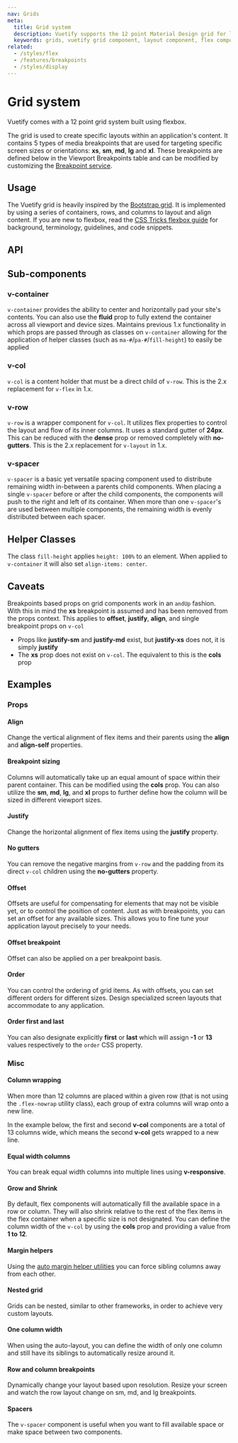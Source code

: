 ```yaml
---
nav: Grids
meta:
  title: Grid system
  description: Vuetify supports the 12 point Material Design grid for laying out and controlling breakpoints for your application.
  keywords: grids, vuetify grid component, layout component, flex component
related:
  - /styles/flex
  - /features/breakpoints
  - /styles/display
---
```


# Grid system

Vuetify comes with a 12 point grid system built using flexbox.

The grid is used to create specific layouts within an application's content.  It contains 5 types of media breakpoints that are used for targeting specific screen sizes or orientations: **xs**, **sm**, **md**, **lg** and **xl**. These breakpoints are defined below in the Viewport Breakpoints table and can be modified by customizing the [Breakpoint service](/features/display-and-platform).

<promoted slug="vuemastery-grids" />

<breakpoints-table />

## Usage

The Vuetify grid is heavily inspired by the [Bootstrap grid](https://getbootstrap.com/docs/4.0/layout/grid/). It is implemented by using a series of containers, rows, and columns to layout and align content. If you are new to flexbox, read the [CSS Tricks flexbox guide](https://css-tricks.com/snippets/css/a-guide-to-flexbox/#flexbox-background) for background, terminology, guidelines, and code snippets.

<example file="grid/usage" />

## API

<api-inline />

## Sub-components

### v-container

`v-container` provides the ability to center and horizontally pad your site's contents. You can also use the **fluid** prop to fully extend the container across all viewport and device sizes. Maintains previous 1.x functionality in which props are passed through as classes on `v-container` allowing for the application of helper classes (such as `ma-#`/`pa-#`/`fill-height`) to easily be applied

### v-col

`v-col` is a content holder that must be a direct child of `v-row`. This is the 2.x replacement for `v-flex` in 1.x.

### v-row

`v-row` is a wrapper component for `v-col`. It utilizes flex properties to control the layout and flow of its inner columns. It uses a standard gutter of **24px**. This can be reduced with the **dense** prop or removed completely with **no-gutters**. This is the 2.x replacement for `v-layout` in 1.x.

### v-spacer

`v-spacer` is a basic yet versatile spacing component used to distribute remaining width in-between a parents child components. When placing a single `v-spacer` before or after the child components, the components will push to the right and left of its container. When more than one `v-spacer`'s are used between multiple components, the remaining width is evenly distributed between each spacer.

## Helper Classes

The class `fill-height` applies `height: 100%` to an element. When applied to `v-container` it will also set `align-items: center`.

## Caveats

<alert type="info">

  Breakpoints based props on grid components work in an `andUp` fashion. With this in mind the **xs** breakpoint is assumed and has been removed from the props context. This applies to **offset**, **justify**, **align**, and single breakpoint props on `v-col`

- Props like **justify-sm** and **justify-md** exist, but **justify-xs** does not, it is simply **justify**
- The **xs** prop does not exist on `v-col`. The equivalent to this is the **cols** prop

</alert>

## Examples

### Props

#### Align

Change the vertical alignment of flex items and their parents using the **align** and **align-self** properties.

<example file="grid/prop-align" />

#### Breakpoint sizing

Columns will automatically take up an equal amount of space within their parent container. This can be modified using the **cols** prop. You can also utilize the **sm**, **md**, **lg**, and **xl** props to further define how the column will be sized in different viewport sizes.

<example file="grid/prop-breakpoint-sizing" />

#### Justify

Change the horizontal alignment of flex items using the **justify** property.

<example file="grid/prop-justify" />

#### No gutters

You can remove the negative margins from `v-row` and the padding from its direct `v-col` children using the **no-gutters** property.

<example file="grid/prop-no-gutters" />

#### Offset

Offsets are useful for compensating for elements that may not be visible yet, or to control the position of content. Just as with breakpoints, you can set an offset for any available sizes. This allows you to fine tune your application layout precisely to your needs.

<example file="grid/prop-offset" />

#### Offset breakpoint

Offset can also be applied on a per breakpoint basis.

<example file="grid/prop-offset-breakpoint" />

#### Order

You can control the ordering of grid items. As with offsets, you can set different orders for different sizes. Design specialized screen layouts that accommodate to any application.

<example file="grid/prop-order" />

#### Order first and last

You can also designate explicitly **first** or **last** which will assign **-1** or **13** values respectively to the `order` CSS property.

<example file="grid/prop-order-first-and-last" />

### Misc

#### Column wrapping

When more than 12 columns are placed within a given row (that is not using the `.flex-nowrap` utility class), each group of extra columns will wrap onto a new line.

In the example below, the first and second **v-col** components are a total of 13 columns wide, which means the second **v-col** gets wrapped to a new line.

<example file="grid/misc-column-wrapping" />

#### Equal width columns

You can break equal width columns into multiple lines using **v-responsive**.

<example file="grid/misc-equal-width-columns" />

#### Grow and Shrink

By default, flex components will automatically fill the available space in a row or column. They will also shrink relative to the rest of the flex items in the flex container when a specific size is not designated. You can define the column width of the `v-col` by using the **cols** prop and providing a value from **1 to 12**.

<example file="grid/misc-grow-and-shrink" />

#### Margin helpers

Using the [auto margin helper utilities](/styles/flex#auto-margins) you can force sibling columns away from each other.

<example file="grid/misc-margin-helpers" />

#### Nested grid

Grids can be nested, similar to other frameworks, in order to achieve very custom layouts.

<example file="grid/misc-nested-grid" />

#### One column width

When using the auto-layout, you can define the width of only one column and still have its siblings to automatically resize around it.

<example file="grid/misc-one-column-width" />

#### Row and column breakpoints

Dynamically change your layout based upon resolution. Resize your screen and watch the row layout change on sm, md, and lg breakpoints.

<example file="grid/misc-row-and-column-breakpoints" />

#### Spacers

The `v-spacer` component is useful when you want to fill available space or make space between two components.

<example file="grid/misc-spacer" />

<!-- #### Unique layouts

The power and flexibility of the Vuetify grid system allows you to create amazing user interfaces.

<example file="grid/misc-unique-layouts" /> -->

<!-- #### Variable content width

Assigning breakpoint width for columns can be configured to resize based upon the nature width of their content.

<example file="grid/misc-variable-content" /> -->

